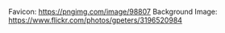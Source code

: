 Favicon: https://pngimg.com/image/98807
Background Image: https://www.flickr.com/photos/gpeters/3196520984